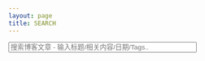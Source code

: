 ```yaml
---
layout: page
title: SEARCH
---
```


<!-- HTML elements for search -->
<input type="text" id="search-input" placeholder="搜索博客文章 - 输入标题/相关内容/日期/Tags.." style="width:370px;"/>
<ul id="results-container"></ul>

<!-- script pointing to jekyll-search.js -->
<script src="/js/simple-jekyll-search.min.js"></script>

<script>
SimpleJekyllSearch({
    searchInput: document.getElementById('search-input'),
    resultsContainer: document.getElementById('results-container'),
    json: '/search.json',
    searchResultTemplate: '<li><a href="{url}" title="{desc}">{title}</a></li>',
    noResultsText: '抱歉，没有搜索到文章',
    limit: 20,
    fuzzy: false
  })
</script>
